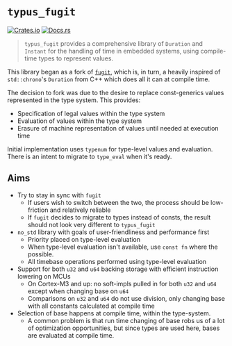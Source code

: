 # `typus_fugit`
[![Crates.io](https://img.shields.io/crates/v/typus_fugit.svg)](https://crates.io/crates/typus_fugit)
[![Docs.rs](https://img.shields.io/docsrs/typus_fugit)](https://docs.rs/typus_fugit)

> `typus_fugit` provides a comprehensive library of `Duration` and `Instant` for the handling of time in embedded systems, using compile-time types to represent values.

This library began as a fork of [`fugit`](https://github.com/korken89/fugit/tree/0ad21f78f7d0b4f691ba9c7445f93299039d9f54), which is, in turn, a heavily inspired of `std::chrono`'s `Duration` from C++ which does all it can at compile time.

The decision to fork was due to the desire to replace const-generics values represented in the type system. This provides:

- Specification of legal values within the type system
- Evaluation of values within the type system
- Erasure of machine representation of values until needed at execution time

Initial implementation uses `typenum` for type-level values and evaluation. There is an intent to migrate to `type_eval` when it's ready.

## Aims

* Try to stay in sync with `fugit`
  * If users wish to switch between the two, the process should be low-friction and relatively reliable
  * If `fugit` decides to migrate to types instead of consts, the result should not look very different to `typus_fugit`
* `no_std` library with goals of user-friendliness and performance first
  * Priority placed on type-level evaluation
  * When type-level evaluation isn't available, use `const fn` where the possible.
  * All timebase operations performed using type-level evaluation
* Support for both `u32` and `u64` backing storage with efficient instruction lowering on MCUs
  * On Cortex-M3 and up: no soft-impls pulled in for both `u32` and `u64` except when changing base on `u64`
  * Comparisons on `u32` and `u64` do not use division, only changing base with all constants calculated at compile time
* Selection of base happens at compile time, within the type-system.
  * A common problem is that run time changing of base robs us of a lot of optimization opportunities, but since types are used here, bases are evaluated at compile time.

